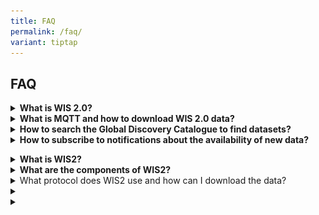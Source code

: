 ```yaml
---
title: FAQ
permalink: /faq/
variant: tiptap
---
```

<h2>FAQ</h2>
<p></p>
<div data-type="detailGroup" class="isomer-accordion isomer-accordion-white">
<details class="isomer-details">
<summary><strong>What is WIS 2.0?</strong>
</summary>
<div data-type="detailsContent" class="isomer-details-content">
<p>WIS2 has been designed to meet the shortfalls of the current WIS and GTS,
support Resolution 1 (Cg-Ext(2021)) – WMO Unified Policy for the International
Exchange of Earth System Data (<em><a href="https://library.wmo.int/idurl/4/57850" rel="noopener noreferrer nofollow" target="_blank"><u>World Meteorological Congress: Abridged Final Report of the Extraordinary Session</u></a></em> (WMO-No.
1281)), support the Global Basic Observing Network (GBON) and meet the
demand for high data volume, variety, velocity and veracity.</p>
<p>WIS2 technical framework is based around three foundational pillars: leveraging
open standards, simpler data exchange and cloud-ready solutions.</p>
<p></p>
<p>Three types of Global Services are used to enable the dissemination of
data in the WIS2 network:</p>
<ul data-tight="true" class="tight">
<li>
<p><strong>Global Broker:</strong> Globally accessible MQTT Broker that re-publishes
data-notifications of all WIS 2.0 Nodes.&nbsp;The users of WIS 2.0 will
be able to access data in real-time by subscribing to a Global Broker and
receiving notifications when new data are available for download from a
Global Cache or from the data provider.</p>
</li>
<li>
<p><strong>Global Discovery Catalogue: </strong>Globally accessible catalogue,
hosted on HTTP, storing WIS 2.0 Discovery Metadata records. The Global
Discovery Catalogue allows users to discover the available datasets on
WIS 2.0 and provide information on how and where to access the data.</p>
</li>
<li>
<p><strong>Global Cache</strong>: Globally accessible HTTP-endpoint where
data classified as core can be downloaded from</p>
</li>
</ul>
<p></p>
<p></p>
<div class="isomer-image-wrapper">
<img style="width: 100%" height="auto" width="100%" alt="" src="/images/WIS_diagram.png">
</div>
</div>
</details>
<details class="isomer-details">
<summary><strong>What is MQTT and how to download WIS 2.0 data?</strong>
</summary>
<div data-type="detailsContent" class="isomer-details-content">
<p>The MQTT protocol is to be used for all WIS2 publish-subscribe workflows
(publication and subscription). MQTT (Message Queuing Telemetry Transport)
is a lightweight messaging protocol designed for efficient communication
in IoT and M2M applications. MQTT uses a publish/subscribe model where
clients publish messages to topics and subscribe to topics to receive messages.</p>
<p></p>
<p>In order to download WIS 2.0 data, you will require an MQTT client or
use a programming library for your preferred language (e.g., Paho for Python
or Java). Some readily available MQTT clients are MQTT explorer and MQTT.fx.</p>
<p></p>
<p>You will be required to enter the global broker's address and port, provide
credentials if required, and subscribe to the topics of interest. Please
read below on how to search and find relevant datasets of interest.</p>
<p></p>
<p>The HTTP protocol (RFC 7231) is to be used for all WIS2 download workflows.</p>
</div>
</details>
<details class="isomer-details">
<summary><strong>How to search the Global Discovery Catalogue to find datasets?</strong>
</summary>
<div data-type="detailsContent" class="isomer-details-content">
<p>To determine which dataset or datasets contains the data that you need.
You may browse and search for discovery metadata, using keywords, geographic
area of interest, temporal information, or free text, on the Global Discovery
Catalogue. Discovery metadata follows a standard scheme (see Manual on
WIS, Volume II – Appendix F: WMO Core Metadata Profile).</p>
<p></p>
<p>A key component of dataset records in the Global Discovery Catalogue is
that of "actionable" links. A dataset record provides one to many links
that clearly identify the nature and purpose of the link (informational,
direct download, API, subscription) so that the data consumer can interact
with the data accordingly. For example, a dataset record may include a
link to subscribe to notifications (see below: How to subscribe to notifications
about the availability of new data) about the data, or an API, or an offline
archive retrieval service.</p>
<p></p>
<p>The Global Discovery Catalogue is accessible via an API and provides a
low barrier mechanism. Internet search engines are able to index the discovery
metadata in the Global Discovery Catalogue, thereby providing data consumers
with an alternative means to search for WIS2 data.</p>
</div>
</details>
<details class="isomer-details">
<summary><strong>How to subscribe to notifications about the availability of new data?</strong>
</summary>
<div data-type="detailsContent" class="isomer-details-content">
<p>WIS2 provides notifications about updates to datasets; for example, when
a new observation record from an automatic weather station is added to
a dataset of surface observations. Notifications are published on message
brokers. Where data consumers need to use data rapidly once it has been
published (such as input to a weather prediction model), they should subscribe
to one or more Global Broker to get notifications messages using Message
Queuing Telemetry Transport (MQTT) protocol.</p>
<p></p>
<p>In WIS2, notifications are republished by Global Brokers to ensure resilient
distribution. Consequently, there will be multiple places where one can
subscribe. Data consumers requiring real-time notifications must subscribe
to Global Brokers. A data consumer should subscribe to more than one Global
Broker, thereby ensuring that notifications continue to be received if
a Global Broker instance fails.</p>
<p>A dataset in WIS2 is associated with a unique <em>topic</em>. Notifications
about updates to a dataset are published to the associated topic. Topics
are organized according to a standard scheme (see the <em>Manual on WIS</em>,
Volume II - Appendix D: WIS2 Topic Hierarchy).</p>
<p>A data consumer can find the appropriate topic to subscribe to either
by searching the Global Discovery Catalogue, using an Internet search engine,
or by browsing the topic hierarchy on a Message Broker.</p>
<p>WIS2 uses Global Caches to distribute core data, as defined in the Unified
Data Policy (Resolution 1 (Cg-Ext (2021))). Each Global Cache republishes
core data on its own highly available data server and publishes a new notification
message advertising the availability of that data from the Global Cache
location.</p>
<p>Notifications from WIS2 Nodes and Global Caches are published on different
topics:</p>
<p></p>
<p>The root topic used by WIS2 Nodes is <code>origin</code>, while the root
topic used by Global Caches is <code>cache</code>. Other than the root,
the topic hierarchy is identical. For example, for synoptic weather observations
published by Environment Canada:</p>
<ul>
<li>
<p>Environment and Climate Change Canada, Meteorological Service of Canada’s
WIS2 Node publishes to: <code>origin/a/wis2/ca-eccc-msc/data/core/weather/surface-based-observations/synop</code>
</p>
</li>
<li>
<p>Global Caches publish to: <code>cache/a/wis2/ca-eccc-msc/data/core/weather/surface-based-observations/synop</code>
</p>
</li>
</ul>
<p>As per clause 3.2.13 of the <em>Manual on WIS</em>, Volume II, data consumers
should access core data from the Global Caches. Consequently, they need
to subscribe to the <code>cache</code> topic hierarchy to receive the notifications
from Global Caches, each of which provides a link (that is, URL) to download
from the respective Global Cache’s data server.</p>
</div>
</details>
</div>
<p></p>
<div data-type="detailGroup" class="isomer-accordion isomer-accordion-white">
<details class="isomer-details">
<summary><strong>What is WIS2?</strong>
</summary>
<div data-type="detailsContent" class="isomer-details-content">
<p>Since the Global Telecommunication System (GTS) entered operational life
in 1971, it has been a reliable real-time exchange mechanism of essential
data for WMO Members.</p>
<p></p>
<p>In 2007, the WMO Information System (WIS) entered operations to complement
the GTS, providing a searchable catalogue and a Global Cache to enable
additional discovery, access, and retrieval. The success of WIS was limited
as the system only partially met the requirement of providing simple access
to WMO data. Today’s technology developed for the Internet of Things (IoT)
opens the possibility of creating a WIS2 able to stand to its expectations
of delivering an increasing number and volume of real-time data to WMO
centres in a reliable and cost-effective way.</p>
<p></p>
<p>WIS2 has been designed to meet the shortfalls of the current WIS and GTS,
support the WMO’s Unified Data Policy and the Global Basic Observing Network
(GBON), and meet the demand for high data volume, variety, velocity, and
veracity.</p>
<p></p>
<p>WIS2 technical framework is based around three foundational pillars: leveraging
open standards, simpler data exchange and cloud-ready solutions</p>
</div>
</details>
<details class="isomer-details">
<summary><strong>What are the components of WIS2?</strong>
</summary>
<div data-type="detailsContent" class="isomer-details-content">
<p></p>
<p><u>WIS2 Nodes</u>
</p>
<ul data-tight="true" class="tight">
<li>
<p>Data Collection or Production Centres (DCPCs) are centres that fulfil
within specific WMO Programmes an international responsibility for the
generation and provision for international distribution of data, forecast
products, processed or value-added information, and/or for providing archiving
services. ASMC is the DCPC for regional monitoring and alerting of transboundary
smoke haze.</p>
<p></p>
</li>
<li>
<p>National Centres (NCs) are responsible for collecting and providing observational
data and products intended for global or regional distribution to their
responsible GISC or DCPC, and distributing data on a national basis.</p>
</li>
</ul>
<p></p>
<p><u>Global Discovery Catalogue</u>: enables users to search all Datasets
provided by Data Publishers and discover where and how to interact with
those Datasets (e.g. subscribe to updates, access/download/visualize data,
or access more detailed information about the Dataset);</p>
<p></p>
<p><u>Global Broker</u>: provides highly available messaging services where
users may subscribe to notifications about all Datasets provided by Data
Publishers;</p>
<p></p>
<p><u>Global Cache</u>: provides highly available download service for cached
copies of Core data downloaded from Data Publishers’ Web-services;</p>
<p></p>
<p><u>Global Monitor</u>: gathers and displays system performance, data availability,
and other metrics from all WIS2 Nodes and Global Services</p>
</div>
</details>
<details class="isomer-details">
<summary>What protocol does WIS2 use and how can I download the data?</summary>
<div data-type="detailsContent" class="isomer-details-content">
<p>The MQTT protocol is used for all WIS2 publish-subscribe workflows (publication
and subscription). MQTT (Message Queuing Telemetry Transport) is a lightweight
messaging protocol designed for efficient communication in IoT and M2M
applications. MQTT uses a publish/subscribe model where clients publish
messages to topics and subscribe to topics to receive messages.</p>
<p></p>
<p>In order to download WIS 2.0 data, you will require an MQTT client or
use a programming library for your preferred language (e.g., Paho for Python
or Java). Some readily available and free to use MQTT clients are MQTT
explorer and MQTT.fx.</p>
<p></p>
<p>You will be required to enter the global broker's address and port, provide
credentials, and subscribe to the topics of interest.</p>
<p></p>
<p>In addition to the above, at ASMC DCPC also provides an additional service
of supporting email subscription. You maybe</p>
</div>
</details>
<details class="isomer-details">
<summary></summary>
<div data-type="detailsContent" class="isomer-details-content">
<p></p>
</div>
</details>
<details class="isomer-details">
<summary></summary>
<div data-type="detailsContent" class="isomer-details-content">
<p></p>
</div>
</details>
</div>
<p></p>